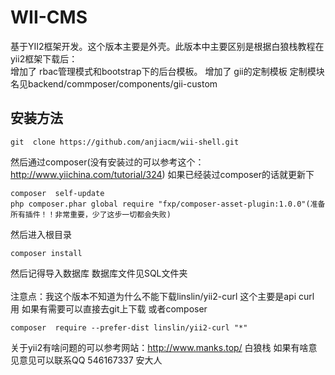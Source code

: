 WII-CMS
===============================
基于YII2框架开发。这个版本主要是外壳。此版本中主要区别是根据白狼栈教程在yii2框架下载后： <br />
增加了  rbac管理模式和bootstrap下的后台模板。
增加了  gii的定制模板 定制模块名见backend/commposer/components/gii-custom

安装方法
-------------------
```
git  clone https://github.com/anjiacm/wii-shell.git

```
然后通过composer(没有安装过的可以参考这个：http://www.yiichina.com/tutorial/324)
如果已经装过composer的话就更新下
```
composer  self-update
php composer.phar global require "fxp/composer-asset-plugin:1.0.0"(准备所有插件！！非常重要，少了这步一切都会失败)
```
然后进入根目录 
```
composer install

```
然后记得导入数据库  数据库文件见SQL文件夹  
 <br />
注意点：我这个版本不知道为什么不能下载linslin/yii2-curl
这个主要是api curl 用   如果有需要可以直接去git上下载
或者composer
```
composer  require --prefer-dist linslin/yii2-curl "*"
```

关于yii2有啥问题的可以参考网站：http://www.manks.top/  白狼栈
如果有啥意见意见可以联系QQ 546167337  安大人